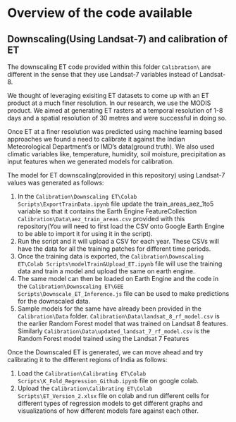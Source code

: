 # Overview of the code available

## Downscaling(Using Landsat-7) and calibration of ET

The downscaling ET code provided within this folder ``Calibration\`` are different in the sense that they use Landsat-7 variables instead of Landsat-8.

We thought of leveraging exisiting ET datasets to come up with an ET product at a much finer resolution. In our research, we use
the MODIS product. We aimed at generating ET rasters at a temporal resolution of 1-8
days and a spatial resolution of 30 metres and were successful in doing so.

Once ET at a finer resolution was predicted using machine learning based approaches
we found a need to calibrate it against the Indian Meteorological Department’s or IMD’s
data(ground truth). We also used climatic variables like, temperature, humidity, soil moisture, precipitation as input features when we generated models for calibration.

The model for ET downscaling(provided in this repository) using Landsat-7 values was generated as follows:
  1. In the ``Calibration\Downscaling ET\Colab Scripts\ExportTrainData.ipynb`` file update the train_areas_aez_1to5 variable so that it contains the Earth Engine FeatureCollection ``Calibration\Data\aez_train_areas.csv`` provided with this repository(You will need to first load the CSV onto Google Earth Engine to be able to import it for using it in the script).
2. Run the script and it will upload a CSV for each year. These CSVs will have the data for all the training patches for different time periods.
3. Once the training data is exported, the ``Calibration\Downscaling ET\Colab Scripts\modelTrain&Upload_ET.ipynb`` file will use the training data and train a model and upload the same on earth engine.
4. The same model can then be loaded on Earth Engine and the code in the ``Calibration\Downscaling ET\GEE Scripts\Downscale_ET_Inference.js`` file can be used to make predictions for the downscaled data.
5. Sample models for the same have already been provided in the ``Calibration\Data`` folder. ``Calibration\Data\landsat_8_rf_model.csv`` is the earlier Random Forest model that was trained on Landsat 8 features. Similarly ``Calibration\Data\updated_landsat_7_rf_model.csv`` is the Random Forest model trained using the Landsat 7 Features

Once the Downscaled ET is generated, we can move ahead and try calibrating it to the different regions of India as follows:
1. Load the ``Calibration\Calibrating ET\Colab Scripts\K_Fold_Regression_Github.ipynb`` file on google colab.
2. Upload the ``Calibration\Calibrating ET\Colab Scripts\ET_Version_2.xlsx`` file on colab and run different cells for different types of regression models to get different graphs and visualizations of how different models fare against each other.
